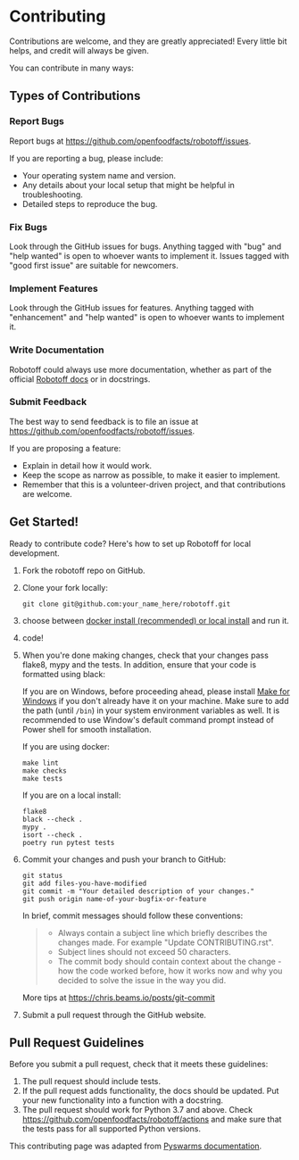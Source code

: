 # Contributing

Contributions are welcome, and they are greatly appreciated! Every little bit helps, and credit will always be given.

You can contribute in many ways:

## Types of Contributions

### Report Bugs

Report bugs at <https://github.com/openfoodfacts/robotoff/issues>.

If you are reporting a bug, please include:

- Your operating system name and version.
- Any details about your local setup that might be helpful in troubleshooting.
- Detailed steps to reproduce the bug.

### Fix Bugs

Look through the GitHub issues for bugs. Anything tagged with "bug" and "help wanted" is open to whoever wants to implement it. Issues tagged with "good first issue" are suitable for newcomers.

### Implement Features

Look through the GitHub issues for features. Anything tagged with "enhancement" and "help wanted" is open to whoever wants to implement it.

### Write Documentation

Robotoff could always use more documentation, whether as part of the official [Robotoff docs](https://github.com/openfoodfacts/robotoff/tree/master/doc) or in docstrings.

### Submit Feedback

The best way to send feedback is to file an issue at
<https://github.com/openfoodfacts/robotoff/issues>.

If you are proposing a feature:

- Explain in detail how it would work.
- Keep the scope as narrow as possible, to make it easier to implement.
- Remember that this is a volunteer-driven project, and that contributions are welcome.

## Get Started!

Ready to contribute code? Here's how to set up Robotoff for local development.

1.  Fork the robotoff repo on GitHub.
2.  Clone your fork locally:

    ```
    git clone git@github.com:your_name_here/robotoff.git
    ```
3. choose between [docker install (recommended) or local install](../how-to-guides/deployment/dev-install.md) and run it.
   
4. code!

5.  When you're done making changes, check that your changes pass flake8, mypy and the tests. In addition, ensure that your code is formatted using black:

    If you are on Windows, before proceeding ahead, please install [Make for Windows](http://gnuwin32.sourceforge.net/packages/make.htm) if you don't already have it on your machine. Make sure to add the path (until `/bin`) in your system environment variables as well. It is recommended to use Window's default command prompt instead of Power shell for smooth installation.  

    If you are using docker:

    ```
    make lint
    make checks
    make tests
    ```

    If you are on a local install:

    ```
    flake8
    black --check .
    mypy .
    isort --check .
    poetry run pytest tests
    ```    

6.  Commit your changes and push your branch to GitHub:

    ```
    git status
    git add files-you-have-modified
    git commit -m "Your detailed description of your changes."
    git push origin name-of-your-bugfix-or-feature
    ```

    In brief, commit messages should follow these conventions:

    > - Always contain a subject line which briefly describes the changes made. For example "Update CONTRIBUTING.rst".
    > - Subject lines should not exceed 50 characters.
    > - The commit body should contain context about the change - how the code worked before, how it works now and why you decided to solve the issue in the way you did.

    More tips at <https://chris.beams.io/posts/git-commit>

7.  Submit a pull request through the GitHub website.

## Pull Request Guidelines

Before you submit a pull request, check that it meets these guidelines:

1.  The pull request should include tests.
2.  If the pull request adds functionality, the docs should be updated. Put your new functionality into a function with a docstring.
3.  The pull request should work for Python 3.7 and above. Check <https://github.com/openfoodfacts/robotoff/actions> and make sure that the tests pass for all supported Python versions.

This contributing page was adapted from [Pyswarms documentation](https://github.com/ljvmiranda921/pyswarms/blob/master/CONTRIBUTING.rst).
